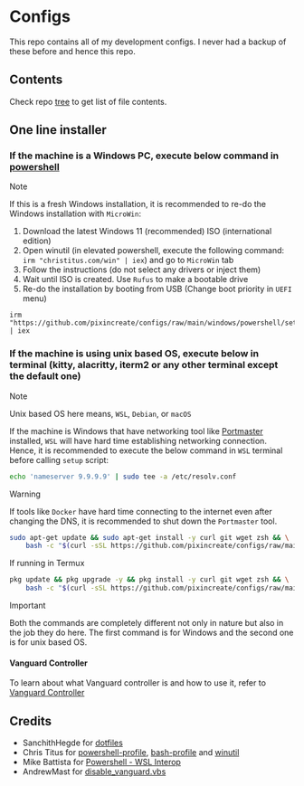 # Configs

This repo contains all of my development configs. I never had a backup of these before and hence this repo.

## Contents

Check repo [tree](./docs/TREE.md) to get list of file contents.

## One line installer

### If the machine is a Windows PC, execute below command in [powershell](https://github.com/PowerShell/PowerShell)

> [!NOTE]
> If this is a fresh Windows installation, it is recommended to re-do the Windows installation with `MicroWin`:
>
> 1. Download the latest Windows 11 (recommended) ISO (international edition)
> 2. Open winutil (in elevated powershell, execute the following command: `irm "christitus.com/win" | iex`) and go to `MicroWin` tab
> 3. Follow the instructions (do not select any drivers or inject them)
> 4. Wait until ISO is created. Use `Rufus` to make a bootable drive
> 5. Re-do the installation by booting from USB (Change boot priority in `UEFI` menu)

```pwsh
irm "https://github.com/pixincreate/configs/raw/main/windows/powershell/setup.ps1" | iex
```

### If the machine is using unix based OS, execute below in terminal (kitty, alacritty, iterm2 or any other terminal except the default one)

> [!NOTE]
> Unix based OS here means, `WSL`, `Debian`, or `macOS`

If the machine is Windows that have networking tool like [Portmaster](https://safing.io) installed, `WSL` will have hard time establishing networking connection. Hence, it is recommended to execute the below command in `WSL` terminal before calling `setup` script:

```sh
echo 'nameserver 9.9.9.9' | sudo tee -a /etc/resolv.conf
```

> [!WARNING]
> If tools like `Docker` have hard time connecting to the internet even after changing the DNS, it is recommended to shut down the `Portmaster` tool.

```sh
sudo apt-get update && sudo apt-get install -y curl git wget zsh && \
    bash -c "$(curl -sSL https://github.com/pixincreate/configs/raw/main/unix/setup.sh)" -- --setup
```

If running in Termux

```sh
pkg update && pkg upgrade -y && pkg install -y curl git wget zsh && \
    bash -c "$(curl -sSL https://github.com/pixincreate/configs/raw/main/unix/setup.sh)" -- --setup

```

> [!IMPORTANT]
> Both the commands are completely different not only in nature but also in the job they do here.
> The first command is for Windows and the second one is for unix based OS.

#### Vanguard Controller

To learn about what Vanguard controller is and how to use it, refer to [Vanguard Controller](./docs/VANGUARD.md)

## Credits

- SanchithHegde for [dotfiles](https://github.com/SanchithHegde/dotfiles)
- Chris Titus for [powershell-profile](https://github.com/ChrisTitusTech/powershell-profile), [bash-profile](https://github.com/ChrisTitusTech/mybash) and [winutil](https://github.com/ChrisTitusTech/winutil)
- Mike Battista for [Powershell - WSL Interop](https://github.com/mikebattista/PowerShell-WSL-Interop)
- AndrewMast for [disable_vanguard.vbs](https://gist.github.com/AndrewMast/742ac7e07c37096017e907b0fd8ec7bb?permalink_comment_id=4616472#gistcomment-4616472)
